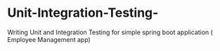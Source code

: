 # Unit-Integration-Testing-
Writing Unit and Integration Testing for simple spring boot application ( Employee Management app) 

